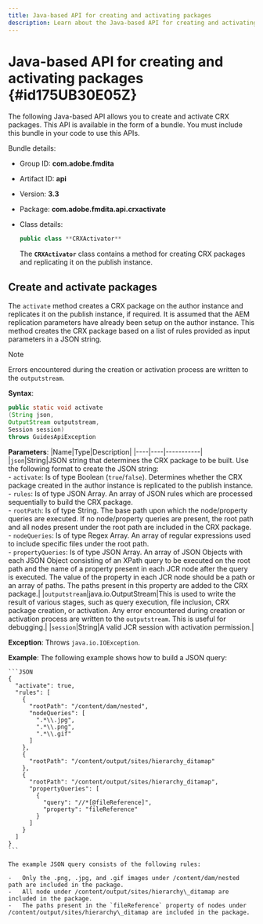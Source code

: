 ```yaml
---
title: Java-based API for creating and activating packages 
description: Learn about the Java-based API for creating and activating packages
---
```


# Java-based API for creating and activating packages {#id175UB30E05Z}

The following Java-based API allows you to create and activate CRX packages. This API is available in the form of a bundle. You must include this bundle in your code to use this APIs.

Bundle details:

- Group ID: **com.adobe.fmdita**

- Artifact ID: **api**

- Version: **3.3**

- Package: ****com.adobe.fmdita.api.crxactivate****

- Class details:

    ```JAVA
    public class **CRXActivator**
    ```

    The **`CRXActivator`** class contains a method for creating CRX packages and replicating it on the publish instance.


## Create and activate packages 

The `activate` method creates a CRX package on the author instance and replicates it on the publish instance, if required. It is assumed that the AEM replication parameters have already been setup on the author instance. This method creates the CRX package based on a list of rules provided as input parameters in a JSON string.
>[!NOTE]
>
> Errors encountered during the creation or activation process are written to the `outputstream`.

**Syntax**:

```JAVA
public static void activate
(String json, 
OutputStream outputstream, 
Session session) 
throws GuidesApiException
```

**Parameters**:
|Name|Type|Description|
|----|----|-----------|
|`json`|String|JSON string that determines the CRX package to be built. Use the following format to create the JSON string: <br>- `activate`: Is of type Boolean \(`true`/`false`\). Determines whether the CRX package created in the author instance is replicated to the publish instance. <br> - `rules`: Is of type JSON Array. An array of JSON rules which are processed sequentially to build the CRX package. <br> - `rootPath`: Is of type String. The base path upon which the node/property queries are executed. If no node/property queries are present, the root path and all nodes present under the root path are included in the CRX package. <br> - `nodeQueries`: Is of type Regex Array. An array of regular expressions used to include specific files under the root path. <br> - `propertyQueries`: Is of type JSON Array. An array of JSON Objects with each JSON Object consisting of an XPath query to be executed on the root path and the name of a property present in each JCR node after the query is executed. The value of the property in each JCR node should be a path or an array of paths. The paths present in this property are added to the CRX package.|
|`outputstream`|java.io.OutputStream|This is used to write the result of various stages, such as query execution, file inclusion, CRX package creation, or activation. Any error encountered during creation or activation process are written to the `outputstream`. This is useful for debugging.|
|`session`|String|A valid JCR session with activation permission.|

**Exception**:
Throws ``java.io.IOException``.

**Example**:
The following example shows how to build a JSON query:

    ```JSON
    {
      "activate": true,
      "rules": [
        {
          "rootPath": "/content/dam/nested",
          "nodeQueries": [
            ".*\\.jpg",
            ".*\\.png",
            ".*\\.gif"        
          ]
        },
        {
          "rootPath": "/content/output/sites/hierarchy_ditamap"
        },
        {
          "rootPath": "/content/output/sites/hierarchy_ditamap",
          "propertyQueries": [
            {
              "query": "//*[@fileReference]",
              "property": "fileReference"
            }
          ]
        }
      ]
    }
    ```

    The example JSON query consists of the following rules:

    -   Only the .png, .jpg, and .gif images under /content/dam/nested path are included in the package.
    -   All node under /content/output/sites/hierarchy\_ditamap are included in the package.
    -   The paths present in the `fileReference` property of nodes under /content/output/sites/hierarchy\_ditamap are included in the package.

